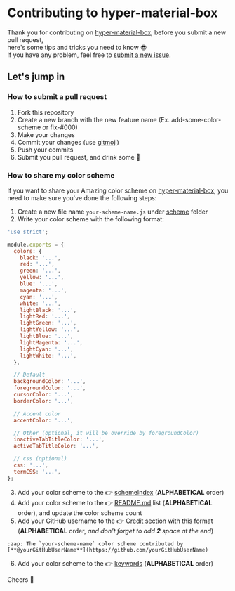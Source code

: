 # Contributing to hyper-material-box

Thank you for contributing on [hyper-material-box](https://github.com/ooJerryLeeoo/hyper-material-box), before you submit a new pull request,  
here's some tips and tricks you need to know :sunglasses:  
If you have any problem, feel free to [submit a new issue](https://github.com/ooJerryLeeoo/hyper-material-box/issues/new).

## Let's jump in

### How to submit a pull request

1. Fork this repository
2. Create a new branch with the new feature name (Ex. add-some-color-scheme or fix-#000)
3. Make your changes
4. Commit your changes (use [gitmoji](https://gitmoji.carloscuesta.me/))
5. Push your commits
6. Submit you pull request, and drink some :tea:

### How to share my color scheme

If you want to share your Amazing color scheme on [hyper-material-box](https://github.com/ooJerryLeeoo/hyper-material-box), you need to make sure you've done the following steps:

1. Create a new file name `your-scheme-name.js` under [scheme](https://github.com/ooJerryLeeoo/hyper-material-box/tree/master/scheme) folder
2. Write your color scheme with the following format:
``` javascript
'use strict';

module.exports = {
  colors: {
    black: '...',
    red: '...',
    green: '...',
    yellow: '...',
    blue: '...',
    magenta: '...',
    cyan: '...',
    white: '...',
    lightBlack: '...',
    lightRed: '...',
    lightGreen: '...',
    lightYellow: '...',
    lightBlue: '...',
    lightMagenta: '...',
    lightCyan: '...',
    lightWhite: '...',
  },

  // Default
  backgroundColor: '...',
  foregroundColor: '...',
  cursorColor: '...',
  borderColor: '...',

  // Accent color
  accentColor: '...',

  // Other (optional, it will be override by foregroundColor)
  inactiveTabTitleColor: '...',
  activeTabTitleColor: '...',

  // css (optional)
  css: '...',
  termCSS: '...',
};
```
3. Add your color scheme to the :point_right: [schemeIndex](https://github.com/ooJerryLeeoo/hyper-material-box/blob/master/index.js#L3) (**ALPHABETICAL** order)
4. Add your color scheme to the :point_right: [README.md](https://github.com/ooJerryLeeoo/hyper-material-box#wrench-color-scheme) list (**ALPHABETICAL** order), and update the color scheme count
5. Add your GitHub username to the :point_right: [Credit section](https://github.com/ooJerryLeeoo/hyper-material-box#zap-credit) with this format (**ALPHABETICAL** order, *and don't forget to add __2__ space at the end*)
```
:zap: The `your-scheme-name` color scheme contributed by [**@yourGitHubUserName**](https://github.com/yourGitHubUserName)  
```
6. Add your color scheme to the :point_right: [keywords](https://github.com/ooJerryLeeoo/hyper-material-box/blob/master/package.json#L6) (**ALPHABETICAL** order)

Cheers :beers:
